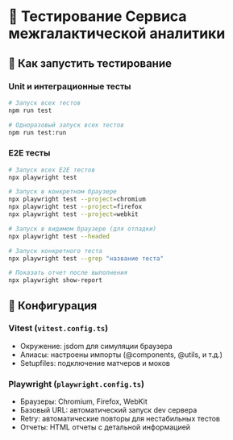 # 🧪 Тестирование Сервиса межгалактической аналитики

## 🚀 Как запустить тестирование

### Unit и интеграционные тесты

```bash
# Запуск всех тестов
npm run test

# Одноразовый запуск всех тестов
npm run test:run
```

### E2E тесты

```bash
# Запуск всех E2E тестов
npx playwright test

# Запуск в конкретном браузере
npx playwright test --project=chromium
npx playwright test --project=firefox
npx playwright test --project=webkit

# Запуск в видимом браузере (для отладки)
npx playwright test --headed

# Запуск конкретного теста
npx playwright test --grep "название теста"

# Показать отчет после выполнения
npx playwright show-report
```
## 🔧 Конфигурация

### Vitest (`vitest.config.ts`)
- Окружение: jsdom для симуляции браузера
- Алиасы: настроены импорты (@components, @utils, и т.д.)
- Setupfiles: подключение матчеров и моков

### Playwright (`playwright.config.ts`)
- Браузеры: Chromium, Firefox, WebKit
- Базовый URL: автоматический запуск dev сервера
- Retry: автоматические повторы для нестабильных тестов
- Отчеты: HTML отчеты с детальной информацией
